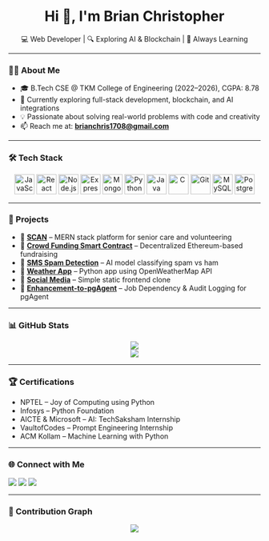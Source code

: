 <h1 align="center">Hi 👋, I'm Brian Christopher</h1>
<p align="center">💻 Web Developer | 🔍 Exploring AI & Blockchain | 🚀 Always Learning</p>

---

### 👨‍💻 About Me

- 🎓 B.Tech CSE @ TKM College of Engineering (2022–2026), CGPA: 8.78  
- 🔭 Currently exploring full-stack development, blockchain, and AI integrations  
- 💡 Passionate about solving real-world problems with code and creativity  
- 📫 Reach me at: **brianchris1708@gmail.com**

---

### 🛠️ Tech Stack

<p align="center">
  <img src="https://cdn.jsdelivr.net/gh/devicons/devicon/icons/javascript/javascript-original.svg" alt="JavaScript" width="40" />
  <img src="https://cdn.jsdelivr.net/gh/devicons/devicon/icons/react/react-original.svg" alt="React" width="40" />
  <img src="https://cdn.jsdelivr.net/gh/devicons/devicon/icons/nodejs/nodejs-original.svg" alt="Node.js" width="40" />
  <img src="https://cdn.jsdelivr.net/gh/devicons/devicon/icons/express/express-original.svg" alt="Express" width="40" />
  <img src="https://cdn.jsdelivr.net/gh/devicons/devicon/icons/mongodb/mongodb-original.svg" alt="MongoDB" width="40" />
  <img src="https://cdn.jsdelivr.net/gh/devicons/devicon/icons/python/python-original.svg" alt="Python" width="40" />
  <img src="https://cdn.jsdelivr.net/gh/devicons/devicon/icons/java/java-original.svg" alt="Java" width="40" />
  <img src="https://cdn.jsdelivr.net/gh/devicons/devicon/icons/c/c-original.svg" alt="C" width="40" />
  <img src="https://cdn.jsdelivr.net/gh/devicons/devicon/icons/git/git-original.svg" alt="Git" width="40" />
  <img src="https://cdn.jsdelivr.net/gh/devicons/devicon/icons/mysql/mysql-original.svg" alt="MySQL" width="40" />
  <img src="https://cdn.jsdelivr.net/gh/devicons/devicon/icons/postgresql/postgresql-original.svg" alt="PostgreSQL" width="40" />
</p>

---

### 🚀 Projects

- 🔗 [**SCAN**](https://github.com/brianchristy/SCAN) – MERN stack platform for senior care and volunteering  
- 🔗 [**Crowd Funding Smart Contract**](https://github.com/brianchristy/backend-solidity) – Decentralized Ethereum-based fundraising  
- 🔗 [**SMS Spam Detection**](https://github.com/brianchristy/sms-spam-detection) – AI model classifying spam vs ham  
- 🔗 [**Weather App**](https://github.com/brianchristy/Weather-App) – Python app using OpenWeatherMap API  
- 🔗 [**Social Media**](https://github.com/brianchristy/Social-Media) – Simple static frontend clone  
- 🔗 [**Enhancement-to-pgAgent**](https://github.com/brianchristy/Enhancement-to-pgAgent) – Job Dependency & Audit Logging for pgAgent

---

### 📊 GitHub Stats

<p align="center">
  <img src="https://github-readme-stats.vercel.app/api?username=brianchristy&show_icons=true&theme=radical" />
  <br/>
  <img src="https://github-readme-streak-stats.herokuapp.com/?user=brianchristy&theme=radical" />
</p>

---

### 🏆 Certifications

- NPTEL – Joy of Computing using Python  
- Infosys – Python Foundation  
- AICTE & Microsoft – AI: TechSaksham Internship  
- VaultofCodes – Prompt Engineering Internship  
- ACM Kollam – Machine Learning with Python  

---

### 🌐 Connect with Me

<p>
  <a href="mailto:brianchris1708@gmail.com"><img src="https://img.shields.io/badge/Gmail-D14836?style=flat&logo=gmail&logoColor=white" /></a>
  <a href="https://www.linkedin.com/in/brianchris1708"><img src="https://img.shields.io/badge/LinkedIn-0077B5?style=flat&logo=linkedin&logoColor=white" /></a>
  <a href="https://github.com/brianchristy"><img src="https://img.shields.io/badge/GitHub-181717?style=flat&logo=github&logoColor=white" /></a>
</p>

---

### 📌 Contribution Graph

<p align="center">
  <img src="https://activity-graph.herokuapp.com/graph?username=brianchristy&theme=react-dark" />
</p>
